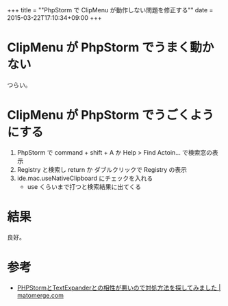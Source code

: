 +++
title = ""PhpStorm で ClipMenu が動作しない問題を修正する""
date = 2015-03-22T17:10:34+09:00
+++

ClipMenu が PhpStorm でうまく動かない
====
つらい。

ClipMenu が PhpStorm でうごくようにする
====
1. PhpStorm で command + shift + A か Help > Find Actoin... で検索窓の表示
2. Registry と検索し return か ダブルクリックで Registry の表示
3. ide.mac.useNativeClipboard にチェックを入れる
    - use くらいまで打つと検索結果に出てくる

結果
====
良好。

参考
====
* [PHPStormとTextExpanderとの相性が悪いので対処方法を探してみました | matomerge.com](http://matomerge.com/phpstorm-is-incompatible-with-textexpander/)
